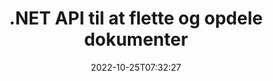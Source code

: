 ---
############################# Static ############################
layout: "product"
date: 2022-10-25T07:32:27
draft: false

product: "Merger"
product_tag: "merger"
platform: ".NET"
platform_tag: "net"

############################# Head ############################
head_title: "C# .NET Document Merging API | Kombiner og opdel PDF Word Excel EPUB"
head_description: "C# .NET dokumentfusions-API til at kombinere, opdele, bytte eller fjerne dokumentsider fra PDF, Microsoft Word, Excel, præsentationer, Visio og billedformater."

############################# Header ############################
title: ".NET API til at flette og opdele dokumenter"
description: "API til at kombinere, opdele, bytte, trimme eller fjerne dokumenter, dias og diagrammer i .NET-applikationer."
button:
    enable: true

############################# SubMenu ############################
submenu:
    enable: true
    
    left:
        img_alt: "GroupDocs.Merger for .NET"
        image: "https://www.groupdocs.cloud/templates/groupdocs/images/product-logos/groupdocs-merger-net.png"
        product: "GroupDocs.Merger"
        platform: ".NET"

    middle:
        button:
            # button loop
            - link: "#overview"
              text: "Oversigt"

            # button loop
            - link: "#features"
              text: "Funktioner"

            # button loop
            - link: "#support"
              text: "Support"

            # button loop
            - link: "https://products.groupdocs.app/merger"
              text: "Live demo"

            # button loop
            - link: "https://purchase.groupdocs.com/pricing/merger/net"
              text: "Prissætning"

    right:
        link_download: "https://downloads.groupdocs.com/merger"
        link_learn: "https://docs.groupdocs.com/merger/net/"
        link_buy: "https://purchase.groupdocs.com"

############################# Overview ############################
overview:
    enable: true
    content: |
      GroupDocs.Merger for .NET, hjælper dig med hurtigt at udvikle førsteklasses forretningsapplikationer i C#, ASP.NET og andre .NET-teknologier. Bare et par linjer kode vil gøre det muligt for dine .NET-applikationer at kombinere, opdele, omarrangere, bytte, trimme og fjerne en enkelt side eller en samling af dokumentsider, dias, billeder eller diagrammer. Udfør disse handlinger på sikre filer ved at indstille eller fjerne adgangskodebeskyttelse af kendte og ukendte filformater.  

      Ved at bruge GroupDocs.Merger til .NET, kan du udføre fletning; opsplitning og andre relaterede operationer på enkelte dokumenter samt en batch af dokumenter. Sy filer i alle populære formater, såsom Microsoft Word, Excel, PowerPoint, Visio, OpenDocument, PDF, XPS, TXT, CSV, e-bog og billedfilformater.
    tabs:
      enable: true
      
      ## TAB ONE ##
      tab_one:
        description: |
          Følgende er en oversigt over GroupDocs.Merger for .NET:
      
        left:
          enable: true
          icon: "fab fa-html5"
          title: "Dokumenthandlinger"
          content: |
            * Skift siderækkefølge
            * Fjern eller slet sider
            * Opdel eller bryd dokument
            * Skift eller bland to sider
            * Trim enkelte eller flere sider
            * Tilslut flere dokumenter
        
        right:
          enable: true
          icon: "fab fa-html5"
          title: "Sikkerhedsoperationer"
          content: |
            * Konfigurer dokumentsikkerhed
            * Tjek dokumentsikkerhedsstatus
            * Indstil dokumentadgangskode
            * Opdater dokumentadgangskode
            * Fjern dokumentadgangskode
      
      ## TAB TWO ##
      tab_two:
        description: |
          GroupDocs.Merger for .NET understøtter sammenlægning af følgende [dokumentfilformater](https://docs.groupdocs.com/merger/net/supported-document-formats/):

        left:
          enable: true
          table:
            # table loop
            - title: "Microsoft Office"
              content: |
                * **Word:** DOC, DOCX, DOCM, DOT, DOTX, DOTM, RTF, TXT
                * **Excel:** XLS, XLSX, XLSM, XLSB, XLTM, XLT, XLTM, XLTX, XLAM, SXC, SpreadsheetML
                * **PowerPoint:** PPT, PPTX, PPS, PPSX, PPSM, POT, POTM, POTX, PPTM
                * **OneNote:** ONE

        right:
          enable: true
          table:
            # table loop
            - title: "OpenDocument og andre formater"
              content: |
                * **OpenDocument-formater**: ODT, OTT, ODP, OTP, ODS
                * **Fast layout**: PDF, XPS
                * **Billeder**: BMP, PNG, TIFF
                * **Web**: HTML, MHT, MHTML
                * **Tekst**: TXT, CSV, TSV
                * **LaTex**: TEX
                * **E-bog**: EPUB

      ## TAB THREE ##
      tab_three:
        description: |
          GroupDocs.Merger for .NET understøtter følgende operativsystemer, rammer og pakkeadministratorer:
        
        left:
          enable: true
          table:
            # table loop
            - icon: "fab fa-windows"
              title: "Operativsystemer"
              content: |
                * Windows Desktop
                * Windows Server
                * Windows Azure
                * Linux

            # table loop
            - icon: "fas fa-code"
              title: "Understøttede rammer"
              content: |
                * .NET Framework 2.0 eller nyere
                * Mono Framework 1.2 eller højere
                * .NET Standard 2.0
                * .NET Core 2.0

        right:
          enable: true
          table:
            # table loop
            - icon: "fas fa-box"
              title: "Pakkeadministrator"
              content: |
                * NuGet

            # table loop
            - icon: "fas fa-tools"
              title: "Udviklingsmiljøer"
              content: |
                * Microsoft Visual Studio
                * Xamarin.Android
                * Xamarin.IOS
                * Xamarin.Mac
                * MonoDevelop

############################# Features ############################
features:
    enable: true
    title: "GroupDocs.Merger til .NET-funktioner"

    feature:
      # feature loop
      - icon: "fas fa-copy"
        content: "Kombiner og flet flere sider, dias og diagrammer til et enkelt dokument"
       
      # feature loop
      - icon: "fas fa-eye"
        content: "Opdel og opdel store dokumenter i flere mindre filer"

      # feature loop
      - icon: "fas fa-bolt"
        content: "Omarranger, bland og omorganiser sider, dias eller diagrammer"
      
      # feature loop
      - icon: "fas fa-file-powerpoint"
        content: "Byt og udskift to sider, dias eller diagrammer med hinanden i et dokument"

      # feature loop
      - icon: "fas fa-code"
        content: "Trim dokumentet ved at fjerne bestemte sider, dias eller diagrammer"

      # feature loop
      - icon: "fas fa-cloud"
        content: "Fjern en enkelt eller samling af sider, dias eller diagrammer"

      # feature loop
      - icon: "fas fa-remove-format"
        content: "Sammensæt et stort antal dokumenter i batches"

      # feature loop
      - icon: "fas fa-comment-slash"
        content: "Kontroller programmatisk, om et dokument er sikret med adgangskode"

      # feature loop
      - icon: "fas fa-location-arrow"
        content: "Indstil, nulstil og fjern adgangskode for kendte og ukendte dokumentformater"

      # feature loop
      - icon: "fas fa-border-all"
        content: "Hent liste over understøttede filformater – Split and Join Text (ERR) Log File Format"

      # feature loop
      - icon: "fas fa-wrench"
        content: "Roter sider og skift sideretning af kendte og ukendte formater"

      # feature loop
      - icon: "fas fa-columns"
        content: "Kombiner flere filer i forskellige formater til DOC, DOCX og XPS"

      # feature loop
      - icon: "fas fa-file-word"
        content: "Opdeling af store tekstfiler efter linjenumre"

      # feature loop
      - icon: "fas fa-envelope"
        content: "Få billedrepræsentationer af dokumentsider og diagramfamilieformater"

      # feature loop
      - icon: "fas fa-print"
        content: "Sammensæt billeder med baggrundsfarve til tom sort billedplads"

      # feature loop
      - icon: "fas fa-file-archive"
        content: "Flet forskellige typer dokumenter (DOC, XLS, PPT osv.) til en enkelt PDF-fil"

      # feature loop
      - icon: "fas fa-lock"
        content: "Importer nemt OLE-objekter til filtyperne Microsoft Word, Excel, Presentation og OpenDocument"

      # feature loop
      - icon: "fas fa-file-code"
        content: "Tilføj andre dokumenter til diagramsiden via OLE-objekter"

    more_feature:
      # more_feature_loop
      - title: "Fjern ønskede sider fra dokumenter"
        content: |
          GroupDocs.Merger for .NET API hjælper dig med at slette uønskede sider fra dit dokument.
      
      # more_feature_loop
      - title: "Anvend transformation på gengivet output"
        content: "Du kan udføre forskellige transformationer til det gengivne outputdokument ved hjælp af GroupDocs.Merger for .NET API. Disse transformationsmuligheder giver dig kontrol over den måde, du præsenterer det gengivede output på til visning. De tilgængelige transformationer er, siderotationsindstilling, sidegenkendelsesindstilling og anvendelse af tekstvandmærke."

      # more_feature_loop
      - title: "Tjek adgangskode for ukendt dokumentformat"
        content: "GroupDocs.Merger for .NET API giver dig mulighed for at kontrollere adgangskoden til et dokument, hvis format ikke er kendt."

############################# Support ############################
support:
    enable: true

############################# Solutions ############################
solutions:
    enable: true
    title: "GroupDocs.Merger tilbyder dokumentfusions-API'er til andre populære udviklingsmiljøer"

    solution:
        # solution loop
        - img_alt: "GroupDocs.Merger til Java"
          image: "https://www.groupdocs.cloud/templates/groupdocs/images/product-logos/groupdocs-merger-java.png"
          product: "GroupDocs.Merger"
          platform: "Java"
          link: "/merger/java/"

############################# Back to top ###############################
back_to_top:
  enable: true
---